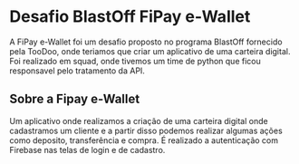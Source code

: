 # Desafio BlastOff FiPay e-Wallet

A FiPay e-Wallet foi um desafio proposto no programa BlastOff fornecido pela TooDoo, onde teriamos que criar um aplicativo de uma carteira digital. Foi realizado em squad, onde tivemos um time de python que ficou responsavel pelo tratamento da API.

## Sobre a Fipay e-Wallet 

Um aplicativo onde realizamos a criação de uma carteira digital onde cadastramos um cliente e a partir disso podemos realizar algumas ações como deposito, transferência e compra. É realizado a autenticação com Firebase nas telas de login e de cadastro.
